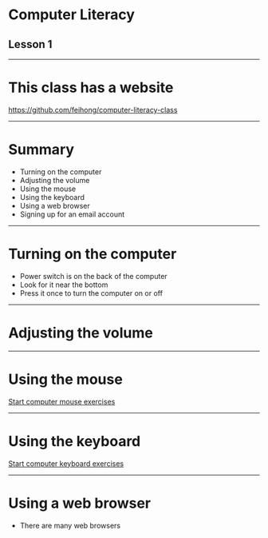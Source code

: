 # Computer Literacy

## Lesson 1

---
# This class has a website

https://github.com/feihong/computer-literacy-class

---
# Summary

- Turning on the computer
- Adjusting the volume
- Using the mouse
- Using the keyboard
- Using a web browser
- Signing up for an email account

---
# Turning on the computer

- Power switch is on the back of the computer
- Look for it near the bottom
- Press it once to turn the computer on or off

---
# Adjusting the volume

---
# Using the mouse

[Start computer mouse exercises](http://www.seniornet.org/howto/mouseexercises/placemouse1.html)

---
# Using the keyboard

[Start computer keyboard exercises](http://www.bbc.co.uk/guides/z3c6tfr)

---
# Using a web browser

- There are many web browsers
